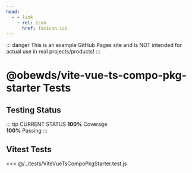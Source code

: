 ```yaml
---
head:
  - - link
    - rel: icon
      href: favicon.ico
---
```



::: danger
This is an example GitHub Pages site and is NOT intended for actual use in real projects/products!
:::




# @obewds/vite-vue-ts-compo-pkg-starter Tests



## Testing Status

::: tip CURRENT STATUS
**100%** Coverage  
**100%** Passing
:::



## Vitest Tests

<<< @/../tests/ViteVueTsCompoPkgStarter.test.js